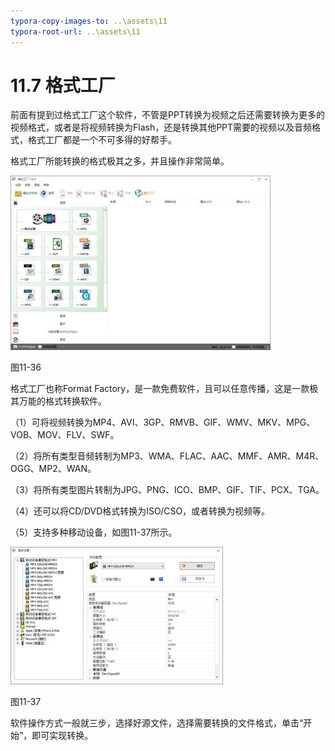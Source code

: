 ```yaml
---
typora-copy-images-to: ..\assets\11
typora-root-url: ..\assets\11
---
```


# 11.7  格式工厂

前面有提到过格式工厂这个软件，不管是PPT转换为视频之后还需要转换为更多的视频格式，或者是将视频转换为Flash，还是转换其他PPT需要的视频以及音频格式，格式工厂都是一个不可多得的好帮手。

格式工厂所能转换的格式极其之多，并且操作非常简单。

![img](../../.gitbook/assets/image038%20%281%29.jpg)

图11-36

格式工厂也称Format Factory，是一款免费软件，且可以任意传播，这是一款极其万能的格式转换软件。

（1）可将视频转换为MP4、AVI、3GP、RMVB、GIF、WMV、MKV、MPG、VOB、MOV、FLV、SWF。

（2）将所有类型音频转制为MP3、WMA、FLAC、AAC、MMF、AMR、M4R、OGG、MP2、WAN。

（3）将所有类型图片转制为JPG、PNG、ICO、BMP、GIF、TIF、PCX、TGA。

（4）还可以将CD/DVD格式转换为ISO/CSO，或者转换为视频等。

（5）支持多种移动设备，如图11-37所示。

![img](../../.gitbook/assets/image039%20%2810%29.jpg)

图11-37

软件操作方式一般就三步，选择好源文件，选择需要转换的文件格式，单击“开始”，即可实现转换。

